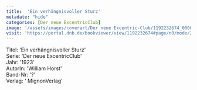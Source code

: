 ```yaml
---
title:  'Ein verhängnisvoller Sturz'
metadate: "hide"
categories: [Der neue ExcentricClub]
image: '/assets/images/coverart/Der neue Excentric-Club/1192232674_00000010.jpg'
visit: 'https://portal.dnb.de/bookviewer/view/1192232674#page/n0/mode/2up'
---
```

Titel: 'Ein verhängnisvoller Sturz' <br>
Serie: 'Der neue ExcentricClub' <br>
Jahr: '1923' <br>
AutorIn: 'William Horst' <br>
Band-Nr: '?' <br>
Verlag: ' MignonVerlag'